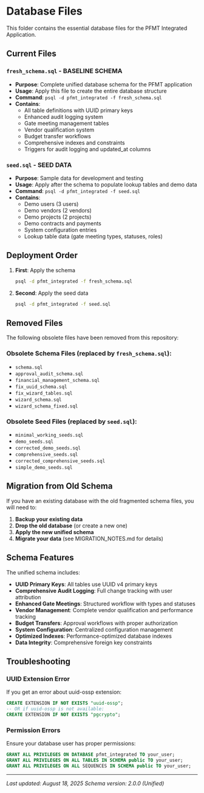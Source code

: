 # Database Files

This folder contains the essential database files for the PFMT Integrated Application.

## Current Files

### `fresh_schema.sql` - **BASELINE SCHEMA**
- **Purpose**: Complete unified database schema for the PFMT application
- **Usage**: Apply this file to create the entire database structure
- **Command**: `psql -d pfmt_integrated -f fresh_schema.sql`
- **Contains**:
  - All table definitions with UUID primary keys
  - Enhanced audit logging system
  - Gate meeting management tables
  - Vendor qualification system
  - Budget transfer workflows
  - Comprehensive indexes and constraints
  - Triggers for audit logging and updated_at columns

### `seed.sql` - **SEED DATA**
- **Purpose**: Sample data for development and testing
- **Usage**: Apply after the schema to populate lookup tables and demo data
- **Command**: `psql -d pfmt_integrated -f seed.sql`
- **Contains**:
  - Demo users (3 users)
  - Demo vendors (2 vendors)
  - Demo projects (2 projects)
  - Demo contracts and payments
  - System configuration entries
  - Lookup table data (gate meeting types, statuses, roles)

## Deployment Order

1. **First**: Apply the schema
   ```bash
   psql -d pfmt_integrated -f fresh_schema.sql
   ```

2. **Second**: Apply the seed data
   ```bash
   psql -d pfmt_integrated -f seed.sql
   ```

## Removed Files

The following obsolete files have been removed from this repository:

### Obsolete Schema Files (replaced by `fresh_schema.sql`):
- `schema.sql`
- `approval_audit_schema.sql`
- `financial_management_schema.sql`
- `fix_uuid_schema.sql`
- `fix_wizard_tables.sql`
- `wizard_schema.sql`
- `wizard_schema_fixed.sql`

### Obsolete Seed Files (replaced by `seed.sql`):
- `minimal_working_seeds.sql`
- `demo_seeds.sql`
- `corrected_demo_seeds.sql`
- `comprehensive_seeds.sql`
- `corrected_comprehensive_seeds.sql`
- `simple_demo_seeds.sql`

## Migration from Old Schema

If you have an existing database with the old fragmented schema files, you will need to:

1. **Backup your existing data**
2. **Drop the old database** (or create a new one)
3. **Apply the new unified schema**
4. **Migrate your data** (see MIGRATION_NOTES.md for details)

## Schema Features

The unified schema includes:

- **UUID Primary Keys**: All tables use UUID v4 primary keys
- **Comprehensive Audit Logging**: Full change tracking with user attribution
- **Enhanced Gate Meetings**: Structured workflow with types and statuses
- **Vendor Management**: Complete vendor qualification and performance tracking
- **Budget Transfers**: Approval workflows with proper authorization
- **System Configuration**: Centralized configuration management
- **Optimized Indexes**: Performance-optimized database indexes
- **Data Integrity**: Comprehensive foreign key constraints

## Troubleshooting

### UUID Extension Error
If you get an error about uuid-ossp extension:
```sql
CREATE EXTENSION IF NOT EXISTS "uuid-ossp";
-- OR if uuid-ossp is not available:
CREATE EXTENSION IF NOT EXISTS "pgcrypto";
```

### Permission Errors
Ensure your database user has proper permissions:
```sql
GRANT ALL PRIVILEGES ON DATABASE pfmt_integrated TO your_user;
GRANT ALL PRIVILEGES ON ALL TABLES IN SCHEMA public TO your_user;
GRANT ALL PRIVILEGES ON ALL SEQUENCES IN SCHEMA public TO your_user;
```

---

*Last updated: August 18, 2025*
*Schema version: 2.0.0 (Unified)*

